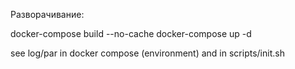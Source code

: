 Разворачивание:

docker-compose build --no-cache
docker-compose up -d

see log/par in docker compose (environment) and in scripts/init.sh
